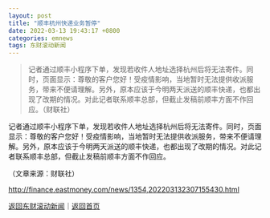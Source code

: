 ```yaml
---
layout: post
title: "顺丰杭州快递业务暂停"
date: 2022-03-13 19:43:17 +0800
categories: emnews
tags: 东财滚动新闻
---
```

> 记者通过顺丰小程序下单，发现若收件人地址选择杭州后将无法寄件。同时，页面显示：尊敬的客户您好！受疫情影响，当地暂时无法提供收派服务，带来不便请理解。另外，原本应该于今明两天派送的顺丰快递，也都出现了改期的情况。对此记者联系顺丰总部，但截止发稿前顺丰方面不作回应。（财联社）

<p>记者通过顺丰小程序下单，发现若收件人地址选择杭州后将无法寄件。同时，页面显示：尊敬的客户您好！受疫情影响，当地暂时无法提供收派服务，带来不便请理解。另外，原本应该于今明两天派送的顺丰快递，也都出现了改期的情况。对此记者联系顺丰总部，但截止发稿前顺丰方面不作回应。</p><p class="em_media">（文章来源：财联社）</p>

<http://finance.eastmoney.com/news/1354,202203132307155430.html>

[返回东财滚动新闻](//finews.withounder.com/emnews/)｜[返回首页](//finews.withounder.com/)